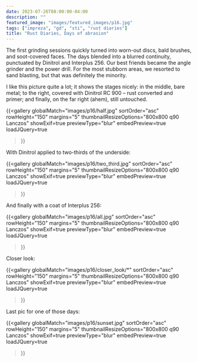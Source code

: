 ```yaml
---
date: 2023-07-26T08:00:00-04:00
description: ""
featured_image: "images/featured_images/p16.jpg"
tags: ["impreza", "gd", "sti", "rust diaries"]
title: "Rust Diaries, Days of abrasion"
---
```


The first grinding sessions quickly turned into worn-out discs, bald brushes,
and soot-covered faces. The days blended into a blurred continuity, punctuated
by Dinitrol and Interplus 256. Our best friends became the angle grinder and
the power drill. For the most stubborn areas, we resorted to sand blasting, but
that was definitely the minority.

I like this picture quite a lot; it shows the stages nicely: in the middle,
bare metal; to the right, covered with Dinitrol RC 900 – rust converted and
primer; and finally, on the far right (ahem), still untouched.

{{<gallery
    globalMatch="images/p16/half.jpg"
    sortOrder="asc"
    rowHeight="150"
    margins="5"
    thumbnailResizeOptions="800x800 q90 Lanczos"
    showExif=true
    previewType="blur"
    embedPreview=true
    loadJQuery=true
>}}

With Dinitrol applied to two-thirds of the underside:

{{<gallery
    globalMatch="images/p16/two_third.jpg"
    sortOrder="asc"
    rowHeight="150"
    margins="5"
    thumbnailResizeOptions="800x800 q90 Lanczos"
    showExif=true
    previewType="blur"
    embedPreview=true
    loadJQuery=true
>}}

And finally with a coat of Interplus 256:

{{<gallery
    globalMatch="images/p16/all.jpg"
    sortOrder="asc"
    rowHeight="150"
    margins="5"
    thumbnailResizeOptions="800x800 q90 Lanczos"
    showExif=true
    previewType="blur"
    embedPreview=true
    loadJQuery=true
>}}

Closer look:

{{<gallery
    globalMatch="images/p16/closer_look/*"
    sortOrder="asc"
    rowHeight="150"
    margins="5"
    thumbnailResizeOptions="800x800 q90 Lanczos"
    showExif=true
    previewType="blur"
    embedPreview=true
    loadJQuery=true
>}}

Last pic for one of those days:

{{<gallery
    globalMatch="images/p16/sunset.jpg"
    sortOrder="asc"
    rowHeight="150"
    margins="5"
    thumbnailResizeOptions="800x800 q90 Lanczos"
    showExif=true
    previewType="blur"
    embedPreview=true
    loadJQuery=true
>}}
